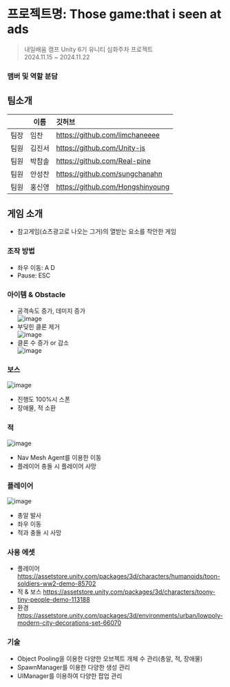 # 프로젝트명: Those game:that i seen at ads
> 내일배움 캠프 Unity 6기 유니티 심화주차 프로젝트  
> 2024.11.15 ~ 2024.11.22
 
### 맴버 및 역할 분담
## 팀소개
|  |이름|깃허브|
|---|---|:---|
|팀장|임찬|https://github.com/limchaneeee
|팀원|김진서|https://github.com/Unity-js
|팀원|박참솔|https://github.com/Real-pine
|팀원|안성찬|https://github.com/sungchanahn
|팀원|홍신영|https://github.com/Hongshinyoung

## 게임 소개
- 참고게임(쇼츠광고로 나오는 그거)의 열받는 요소를 착안한 게임

### 조작 방법
- 좌우 이동: A D
- Pause: ESC

### 아이템 & Obstacle
- 공격속도 증가, 데미지 증가   
![image](https://github.com/user-attachments/assets/5bffa9e4-ae9b-4acb-b457-dae1da368208)   
- 부딪힌 클론 제거   
![image](https://github.com/user-attachments/assets/e6e7c32d-ac82-4714-a0f3-b7b6aade80d9)    
- 클론 수 증가 or 감소   
![image](https://github.com/user-attachments/assets/7ef0e90f-6003-4e12-a20d-46d78289264c)    

### 보스
![image](https://github.com/user-attachments/assets/5c9b7267-ddf1-445c-ba75-dc4f727f13ec)
- 진행도 100%시 스폰
- 장애물, 적 소환

### 적
![image](https://github.com/user-attachments/assets/c78faed0-39e3-4d8f-ad63-2d4dc5c32364)
- Nav Mesh Agent를 이용한 이동
- 플레이어 충돌 시 플레이어 사망

### 플레이어
![image](https://github.com/user-attachments/assets/264c7af2-ddd0-41f2-b12d-fb1467638d1a)
- 총알 발사
- 좌우 이동
- 적과 충돌 시 사망

### 사용 에셋
- 플레이어
https://assetstore.unity.com/packages/3d/characters/humanoids/toon-soldiers-ww2-demo-85702
- 적 & 보스
https://assetstore.unity.com/packages/3d/characters/toony-tiny-people-demo-113188
- 환경
https://assetstore.unity.com/packages/3d/environments/urban/lowpoly-modern-city-decorations-set-66070

### 기술
- Object Pooling을 이용한 다양한 오브젝트 개체 수 관리(총알, 적, 장애물)
- SpawnManager를 이용한 다양한 생성 관리
- UIManager를 이용하여 다양한 팝업 관리
